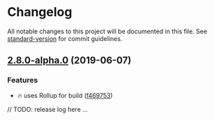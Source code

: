 # Changelog

All notable changes to this project will be documented in this file. See [standard-version](https://github.com/conventional-changelog/standard-version) for commit guidelines.

## [2.8.0-alpha.0](https://github.com/davidroyer/vue2-editor/compare/v2.7.0-alpha.21...v2.8.0-alpha.0) (2019-06-07)


### Features

* :fire: uses Rollup for build ([f469753](https://github.com/davidroyer/vue2-editor/commit/f469753))



// TODO: release log here ...
